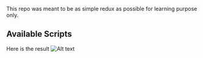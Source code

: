 This repo was meant to be as simple redux as possible for learning purpose only. 
## Available Scripts

Here is the result
![Alt text](https://github.com/remote-software-dev/basic-redux/blob/master/public/result.PNG)
